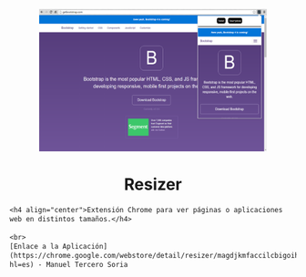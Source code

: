 <h1 align="center">
	  <br>
  <a href="https://chrome.google.com/webstore/detail/resizer/magdjkmfaccilcbigoihcdehjhhgcmpg?hl=es"><img src="https://raw.githubusercontent.com/manutepowa/Resizer/master/ScreenShots/Captura%201.PNG" alt="Manuel" width="400"></a>
	  <br>
	  <br>
	  Resizer
	  <br>
	</h1>
	
	<h4 align="center">Extensión Chrome para ver páginas o aplicaciones web en distintos tamaños.</h4>
	
	<br>
	[Enlace a la Aplicación](https://chrome.google.com/webstore/detail/resizer/magdjkmfaccilcbigoihcdehjhhgcmpg?hl=es) - Manuel Tercero Soria
